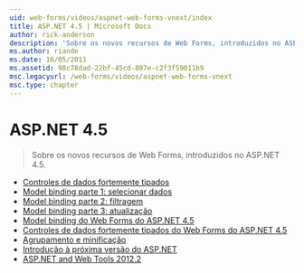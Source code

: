 ```yaml
---
uid: web-forms/videos/aspnet-web-forms-vnext/index
title: ASP.NET 4.5 | Microsoft Docs
author: rick-anderson
description: 'Sobre os novos recursos de Web Forms, introduzidos no ASP.NET 4.5.'
ms.author: riande
ms.date: 10/05/2011
ms.assetid: 98c78dad-22bf-45cd-807e-c2f3f59011b9
msc.legacyurl: /web-forms/videos/aspnet-web-forms-vnext
msc.type: chapter
---
```

<a name="aspnet-45"></a>ASP.NET 4.5
====================
> Sobre os novos recursos de Web Forms, introduzidos no ASP.NET 4.5.


- [Controles de dados fortemente tipados](aspnet-vnext-videos-strongly-typed-data-controls.md)
- [Model binding parte 1: selecionar dados](aspnet-vnext-videos-model-binding-part-1-selecting-data.md)
- [Model binding parte 2: filtragem](aspnet-vnext-videos-model-binding-part-2-filtering.md)
- [Model binding parte 3: atualização](aspnet-vnext-videos-model-binding-part-3-updating.md)
- [Model binding do Web Forms do ASP.NET 4.5](aspnet-45-web-forms-model-binding.md)
- [Controles de dados fortemente tipados do Web Forms do ASP.NET 4.5](aspnet-45-web-forms-strong-typed-data-controls.md)
- [Agrupamento e minificação](aspnet-vnext-videos-bundling-and-minification.md)
- [Introdução à próxima versão do ASP.NET](getting-started-with-the-next-version-of-aspnet.md)
- [ASP.NET and Web Tools 2012.2](aspnet-and-web-tools-20122.md)
